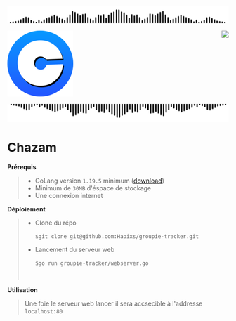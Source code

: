 ![](static/assets/soundbarup.png)

<div >

  ![](static/assets/chazam150.png)
  <a href="https://git.io/typing-svg"><img src="https://readme-typing-svg.demolab.com?font=Fira+Code&weight=900&pause=1000&center=true&vCenter=true&width=435&lines=Chazam+V.1;By+Groupe+%CF%80+tracker" align="right" /></a>
</div>

![](static/assets/soundbardown.png)

# Chazam

**Prérequis**
>  - GoLang version `1.19.5` minimum ([download](https://go.dev/dl/))
>  - Minimum de `30MB` d'éspace de stockage
>  - Une connexion internet

**Déploiement**
> - Clone du répo
>   ```
>   $git clone git@github.com:Hapixs/groupie-tracker.git
>   ```
> - Lancement du serveur web
>   ```
>   $go run groupie-tracker/webserver.go
>   ```
> ![]()

**Utilisation**
> Une foie le serveur web lancer il sera accsecible à l'addresse `localhost:80`